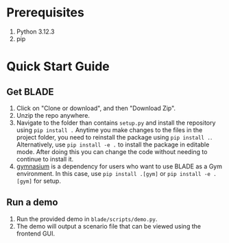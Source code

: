 # Prerequisites
1. Python 3.12.3
2. pip

# Quick Start Guide
## Get BLADE
1. Click on "Clone or download", and then "Download Zip". 
2. Unzip the repo anywhere.
3. Navigate to the folder than contains `setup.py` and install the repository using `pip install .` Anytime you make changes to the files in the project folder, you need to reinstall the package using `pip install .`. Alternatively, use `pip install -e .` to install the package in editable mode. After doing this you can change the code without needing to continue to install it. 
4. [gymnasium](https://gymnasium.farama.org/) is a dependency for users who want to use BLADE as a Gym environment. In this case, use `pip install .[gym]` or `pip install -e .[gym]` for setup.

## Run a demo
1. Run the provided demo in `blade/scripts/demo.py`.
2. The demo will output a scenario file that can be viewed using the frontend GUI.
